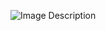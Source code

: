![Image Description](https://miro.medium.com/v2/resize:fit:720/format:webp/1*1sDyhew8Sm5PdXLgqwppqA.png)
